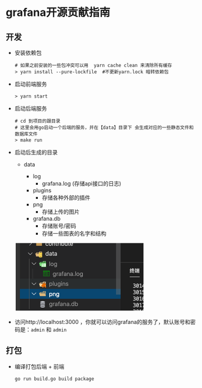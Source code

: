 # grafana开源贡献指南

## 开发

* 安装依赖包

  ```shell
  # 如果之前安装的一些包冲突可以用  yarn cache clean 来清除所有缓存
  > yarn install --pure-lockfile  #不更新yarn.lock 暗转依赖包
  ```

* 启动前端服务

  ```shell
  > yarn start 
  ```

* 启动后端服务

  ```shell
  # cd 到项目的跟目录
  # 这里会用go启动一个后端的服务，并在【data】目录下 会生成对应的一些静态文件和数据库文件
  > make run 
  ```

* 启动后生成的目录

  * data

    * log 
      * grafana.log (存储api接口的日志)
    * plugins
      * 存储各种外部的插件
    * png
      * 存储上传的图片
    * grafana.db
      * 存储账号/密码
      * 存储一些图表的名字和结构

    

  ![image-20200917204823937](data.png)

* 访问http://localhost:3000 ，你就可以访问grafana的服务了，默认账号和密码是：`admin` 和  `admin`

## 打包

* 编译打包后端 + 前端

  ```shell
  go run build.go build package
  ```

  